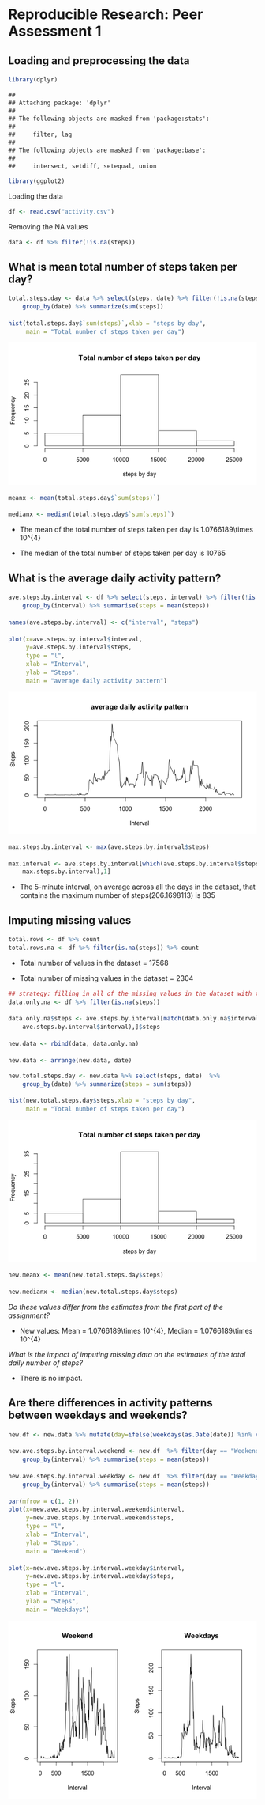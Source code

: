 # Reproducible Research: Peer Assessment 1


## Loading and preprocessing the data

```r
library(dplyr)
```

```
## 
## Attaching package: 'dplyr'
## 
## The following objects are masked from 'package:stats':
## 
##     filter, lag
## 
## The following objects are masked from 'package:base':
## 
##     intersect, setdiff, setequal, union
```

```r
library(ggplot2)
```

Loading the data

```r
df <- read.csv("activity.csv")
```

Removing the NA values

```r
data <- df %>% filter(!is.na(steps))
```

## What is mean total number of steps taken per day?

```r
total.steps.day <- data %>% select(steps, date) %>% filter(!is.na(steps)) %>% 
    group_by(date) %>% summarize(sum(steps))

hist(total.steps.day$`sum(steps)`,xlab = "steps by day", 
     main = "Total number of steps taken per day")
```

![](PA1_template_files/figure-html/hist-1.png) 

```r
meanx <- mean(total.steps.day$`sum(steps)`)

medianx <- median(total.steps.day$`sum(steps)`)
```

* The mean of the total number of steps taken per day is 1.0766189\times 10^{4}

* The median of the total number of steps taken per day is 10765

## What is the average daily activity pattern?

```r
ave.steps.by.interval <- df %>% select(steps, interval) %>% filter(!is.na(steps)) %>% 
    group_by(interval) %>% summarise(steps = mean(steps))

names(ave.steps.by.interval) <- c("interval", "steps")

plot(x=ave.steps.by.interval$interval, 
     y=ave.steps.by.interval$steps,
     type = "l",
     xlab = "Interval",
     ylab = "Steps",
     main = "average daily activity pattern")
```

![](PA1_template_files/figure-html/interval-1.png) 

```r
max.steps.by.interval <- max(ave.steps.by.interval$steps)

max.interval <- ave.steps.by.interval[which(ave.steps.by.interval$steps ==
    max.steps.by.interval),1]
```
* The 5-minute interval, on average across all the days in the dataset, that contains the maximum number of steps(206.1698113) is 835 

## Imputing missing values

```r
total.rows <- df %>% count
total.rows.na <- df %>% filter(is.na(steps)) %>% count
```
* Total number of values in the dataset = 17568

* Total number of missing values in the dataset = 2304


```r
## strategy: filling in all of the missing values in the dataset with the mean for that 5-minute interval
data.only.na <- df %>% filter(is.na(steps))

data.only.na$steps <- ave.steps.by.interval[match(data.only.na$interval,
    ave.steps.by.interval$interval),]$steps

new.data <- rbind(data, data.only.na)

new.data <- arrange(new.data, date)
```


```r
new.total.steps.day <- new.data %>% select(steps, date)  %>% 
    group_by(date) %>% summarize(steps = sum(steps))

hist(new.total.steps.day$steps,xlab = "steps by day", 
     main = "Total number of steps taken per day")
```

![](PA1_template_files/figure-html/new_hist-1.png) 

```r
new.meanx <- mean(new.total.steps.day$steps)

new.medianx <- median(new.total.steps.day$steps)
```

*Do these values differ from the estimates from the first part of the assignment?* 

* New values: Mean = 1.0766189\times 10^{4}, Median = 1.0766189\times 10^{4} 

*What is the impact of imputing missing data on the estimates of the total daily number of steps?*

* There is no impact.

## Are there differences in activity patterns between weekdays and weekends?

```r
new.df <- new.data %>% mutate(day=ifelse(weekdays(as.Date(date)) %in% c("Saturday","Sunday"), "Weekend", "Weekday"))

new.ave.steps.by.interval.weekend <- new.df  %>% filter(day == "Weekend") %>% 
    group_by(interval) %>% summarise(steps = mean(steps))

new.ave.steps.by.interval.weekday <- new.df  %>% filter(day == "Weekday") %>% 
    group_by(interval) %>% summarise(steps = mean(steps))

par(mfrow = c(1, 2))
plot(x=new.ave.steps.by.interval.weekend$interval, 
     y=new.ave.steps.by.interval.weekend$steps,
     type = "l",
     xlab = "Interval",
     ylab = "Steps",
     main = "Weekend")

plot(x=new.ave.steps.by.interval.weekday$interval, 
     y=new.ave.steps.by.interval.weekday$steps,
     type = "l",
     xlab = "Interval",
     ylab = "Steps",
     main = "Weekdays")
```

![](PA1_template_files/figure-html/weekdays-1.png) 
